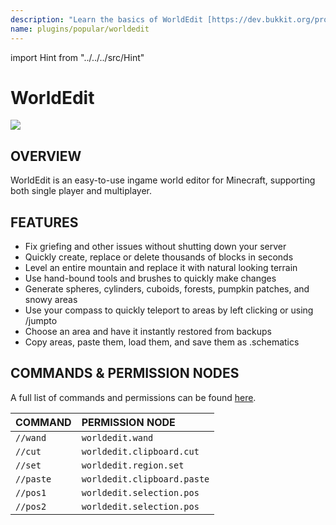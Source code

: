 ```yaml
---
description: "Learn the basics of WorldEdit [https://dev.bukkit.org/projects/worldedit]"
name: plugins/popular/worldedit
---
```


import Hint from "../../../src/Hint"

# WorldEdit

![](/worldedit.png)

## OVERVIEW

WorldEdit is an easy-to-use ingame world editor for Minecraft, supporting both single player and multiplayer.

## FEATURES

-   Fix griefing and other issues without shutting down your server
-   Quickly create, replace or delete thousands of blocks in seconds
-   Level an entire mountain and replace it with natural looking terrain
-   Use hand-bound tools and brushes to quickly make changes
-   Generate spheres, cylinders, cuboids, forests, pumpkin patches, and snowy areas
-   Use your compass to quickly teleport to areas by left clicking or using /jumpto
-   Choose an area and have it instantly restored from backups
-   Copy areas, paste them, load them, and save them as .schematics

## COMMANDS & PERMISSION NODES

<Hint style="warning">
A full list of commands and permissions can be found <a href="https://worldedit.enginehub.org/en/latest/permissions/">here</a>.
</Hint>

| COMMAND   | PERMISSION NODE             |
| :-------- | :-------------------------- |
| `//wand`  | `worldedit.wand`            |
| `//cut`   | `worldedit.clipboard.cut`   |
| `//set`   | `worldedit.region.set`      |
| `//paste` | `worldedit.clipboard.paste` |
| `//pos1`  | `worldedit.selection.pos`   |
| `//pos2`  | `worldedit.selection.pos`   |
